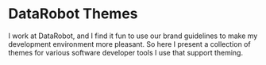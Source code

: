 # DataRobot Themes
I work at DataRobot, and I find it fun to use our brand guidelines to make my development environment more pleasant.
So here I present a collection of themes for various software developer tools I use that support theming.

